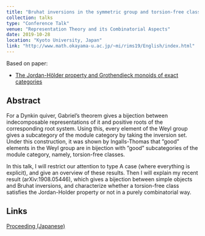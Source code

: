 ```yaml
---
title: "Bruhat inversions in the symmetric group and torsion-free classes over a type A quiver"
collection: talks
type: "Conference Talk"
venue: "Representation Theory and its Combinatorial Aspects"
date: 2019-10-28
location: "Kyoto University, Japan"
link: "http://www.math.okayama-u.ac.jp/~mi/rims19/English/index.html"
---
```


Based on paper:
- [The Jordan-H&ouml;lder property and Grothendieck monoids of exact categories](/papers/JHP)

## Abstract
For a Dynkin quiver, Gabriel’s theorem gives a bijection between indecomposable representations of it and positive roots of the corresponding root system.
Using this, every element of the Weyl group gives a subcategory of the module category by taking the inversion set. Under this construction, it was shown by Ingalls-Thomas that ”good” elements in the Weyl group are in bijection with ”good” subcategories of the module category, namely, torsion-free classes.

In this talk, I will restrict our attention to type A case (where everything is explicit), and give an overview of these results.
Then I will explain my recent result (arXiv:1908.05446), which gives a bijection between simple objects and Bruhat inversions, and characterize whether a torsion-free class satisfies the Jordan-Holder property or not in a purely combinatorial way.

## Links
[Proceeding (Japanese)](/files/rims2019.pdf)
